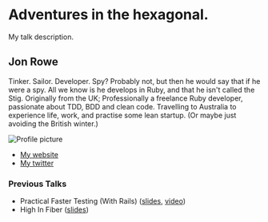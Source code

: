 # Adventures in the hexagonal.

My talk description.

## Jon Rowe

Tinker. Sailor. Developer. Spy? Probably not, but then he would say that
if he were a spy. All we know is he develops in Ruby, and that he isn't
called the Stig. Originally from the UK; Professionally a freelance Ruby
developer, passionate about TDD, BDD and clean code. Travelling to
Australia to experience life, work, and practise some lean startup. (Or
maybe just avoiding the British winter.)

![Profile picture](http://www.gravatar.com/avatar/d79fc498d7a5b2ce12180890247476f0.png?s=200)

- [My website](http://jonrowe.co.uk)
- [My twitter](https://twitter.com/JonRowe)

### Previous Talks
- Practical Faster Testing (With Rails) ([slides](https://speakerdeck.com/u/jonrowe/p/practical-faster-testing-with-rails), [video](http://vimeo.com/45474361))
- High In Fiber ([slides](http://highinfiber-shrug.heroku.com/))
